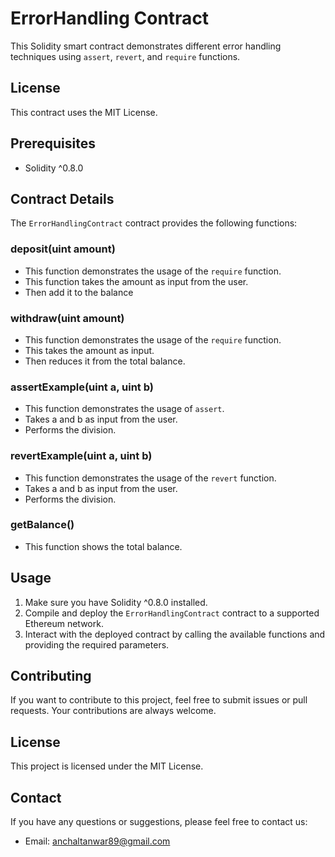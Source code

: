 # ErrorHandling Contract

This Solidity smart contract demonstrates different error handling techniques using `assert`, `revert`, and `require` functions.

## License

This contract uses the MIT License.

## Prerequisites

- Solidity ^0.8.0

## Contract Details

The `ErrorHandlingContract` contract provides the following functions:

### deposit(uint amount)


-  This function demonstrates the usage of the `require` function.
-  This function takes the amount as input from the user.
-  Then add it to the balance

### withdraw(uint amount)

- This function demonstrates the usage of the `require` function.
- This takes the amount as input.
- Then reduces it from the total balance.

### assertExample(uint a, uint b)

- This function demonstrates the usage of `assert`.
- Takes a and b as input from the user.
- Performs the division.
  

### revertExample(uint a, uint b)
- This function demonstrates the usage of the `revert` function.
- Takes a and b as input from the user.
- Performs the division.

### getBalance()
- This function shows the total balance.

## Usage
1. Make sure you have Solidity ^0.8.0 installed.
2. Compile and deploy the `ErrorHandlingContract` contract to a supported Ethereum network.
3. Interact with the deployed contract by calling the available functions and providing the required parameters.

## Contributing
If you want to contribute to this project, feel free to submit issues or pull requests. Your contributions are always welcome.

## License
This project is licensed under the MIT License.

## Contact
If you have any questions or suggestions, please feel free to contact us:

- Email: anchaltanwar89@gmail.com

